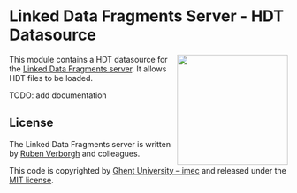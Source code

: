 # Linked Data Fragments Server - HDT Datasource
<img src="http://linkeddatafragments.org/images/logo.svg" width="200" align="right" alt="" />

This module contains a HDT datasource for the [Linked Data Fragments server](https://github.com/LinkedDataFragments/Server.js).
It allows HDT files to be loaded.

TODO: add documentation

## License
The Linked Data Fragments server is written by [Ruben Verborgh](http://ruben.verborgh.org/) and colleagues.

This code is copyrighted by [Ghent University – imec](http://idlab.ugent.be/)
and released under the [MIT license](http://opensource.org/licenses/MIT).
